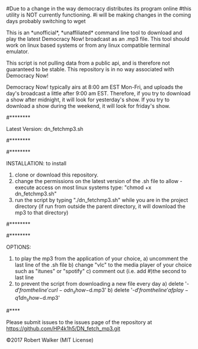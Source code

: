 #Due to a change in the way democracy distributes its program online
#this utility is NOT currently functioning. 
#i will be making changes in the coming days probably switching to wget

This is an \*unofficial\*, \*unaffiliated\* command line tool to download and play the latest Democracy Now! broadcast as an .mp3 file. This tool should work on linux based systems or from any linux compatible terminal emulator.

This script is not pulling data from a public api, and is therefore not guaranteed to be stable. This repository is in no way associated with Democracy Now!

Democracy Now! typically airs at 8:00 am EST Mon-Fri, and uploads the day's broadcast a little after 9:00 am EST. Therefore, if you try to download a show after midnight, it will look for yesterday's show. If you try to download a show during the weekend, it will look for friday's show.

#********

Latest Version: dn_fetchmp3.sh

#********

#********

INSTALLATION:
 to install 
  1) clone or download this repository. 
  2) change the permissions on the latest version of the .sh file to allow -execute access
     on most linux systems type: "chmod +x dn_fetchmp3.sh"
  3) run the script by typing "./dn_fetchmp3.sh" while you are in the project directory
     (if run from outside the parent directory, it will download the mp3 to that directory)

#********

#********

OPTIONS:

  1) to play the mp3 from the application of your choice, 
      a) uncomment the last line of the .sh file 
      b) change "vlc" to the media player of your choice such as "itunes" or "spotify" 
      c) comment out (i.e. add #)the second to last line
  2) to prevent the script from downloading a new file every day 
      a) delete '-$d' from the line 'curl -o dn_show-$d.mp3'
      b) delete '-$d' from the line 'afplay -q 1 dn_show-$d.mp3'

#****

Please submit issues to the issues page of the repository at https://github.com/HP4k1h5/DN_fetch_mp3.git

©2017 Robert Walker (MIT License)
